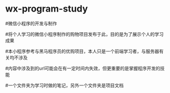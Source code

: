 # wx-program-study
#微信小程序的开发与制作

#将个人学习的微信小程序制作的购物项目发布于此，目的是为了展示个人的学习成果

#本小程序参考与黑马程序员的优购项目，本人只是一个前端学习者，与服务器有关均不涉及

#内容中涉及到的url可能会在有一定时间内失效，但更重要的是掌握程序开发的技能

#一个文件夹为学习时做的笔记，另外一个文件夹是项目文档

